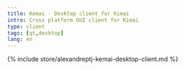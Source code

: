 ```yaml
---
title: Kemai - Desktop client for Kimai
intro: Cross platform GUI client for Kimai
type: client
tags: [qt,desktop]
lang: en
---
```


{% include store/alexandreptj-kemai-desktop-client.md %}
